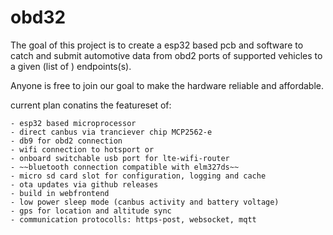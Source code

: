 
# obd32
The goal of this project is to create a esp32 based pcb and software to
catch and submit automotive data from obd2 ports of supported vehicles 
to a given (list of ) endpoints(s). 

Anyone is free to join our goal to make the hardware reliable and affordable.

current plan conatins the featureset of:

    - esp32 based microprocessor
    - direct canbus via tranciever chip MCP2562-e
    - db9 for obd2 connection
    - wifi connection to hotsport or
    - onboard switchable usb port for lte-wifi-router 
    - ~~bluetooth connection compatible with elm327ds~~
    - micro sd card slot for configuration, logging and cache
    - ota updates via github releases
    - build in webfrontend
    - low power sleep mode (canbus activity and battery voltage)
    - gps for location and altitude sync
    - communication protocolls: https-post, websocket, mqtt


